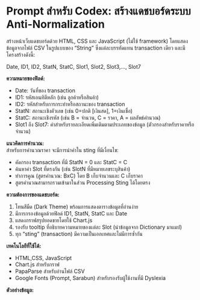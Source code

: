 # Prompt สำหรับ Codex: สร้างแดชบอร์ดระบบ Anti-Normalization

สร้างหน้าเว็บแดชบอร์ดด้วย HTML, CSS และ JavaScript (ไม่ใช้ framework) โดยแสดงข้อมูลจากไฟล์ CSV ในรูปแบบของ “String” ซึ่งแต่ละบรรทัดแทน transaction เดียว 
และมีโครงสร้างดังนี้:

  Date, ID1, ID2, StatN, StatC, Slot1, Slot2, Slot3,..., Slot7

**ความหมายของฟิลด์:**
- Date: วันที่ของ transaction
- ID1: รหัสเอนทิตีหลัก (เช่น ลูกค้าหรือสินค้า)
- ID2: รหัสสำหรับการกระทำหรือสถานะของ transaction
- StatN: สถานะเชิงตัวเลข (เช่น 0=ปกติ [เงินสด], 1=เงินเชื่อ)
- StatC: สถานะเชิงรหัส (เช่น B = จำนวน, C = ราคา, A = ผลลัพธ์คำนวณ)
- Slot1 ถึง Slot7: ค่าสำหรับรายละเอียดเพิ่มเติมตามประเภทของข้อมูล (ตัวกรองสำหรับราคาหรือจำนวน)

**แนวคิดการคำนวณ:**  
สำหรับการคำนวณราคา จะมีการนำค่าใน sting ที่มีเงื่อนไข:
- คัดกรอง transaction ที่มี StatN = 0 และ StatC = C
- ค้นหาค่า Slot ที่ตรงกัน (เช่น SlotN ที่มีหมายเลขระบุสินค้า)
- ทำการคูณ (สูตรคำนวณ: BxC) โดย B เก็บจำนวนและ C เก็บราคา 
- สูตรคำนวณสามารถรวมเข้ามาในส่วน Processing Sting ได้โดยตรง

**ความต้องการของแดชบอร์ด:**  
1. โทนสีมืด (Dark Theme) พร้อมการแสดงตารางข้อมูลที่อ่านง่าย  
2. มีการกรองข้อมูลด้วยฟิลด์ ID1, StatN, StatC และ Date  
3. แสดงกราฟสรุปยอดขายโดยใช้ Chart.js  
4. รองรับ tooltip ที่อธิบายความหมายของแต่ละ Slot (นำข้อมูลจาก Dictionary มาแมป)  
5. ทุก “sting” (transaction) มีความเป็นเอกเทศและไม่มีการซ้ำกัน

**เทคโนโลยีที่ใช้ได้:**  
- HTML,CSS, JavaScript  
- Chart.js สำหรับกราฟ  
- PapaParse สำหรับอ่านไฟล์ CSV  
- Google Fonts (Prompt, Sarabun) สำหรับรองรับผู้ใช้งานที่มี Dyslexia

**ตัวอย่างข้อมูล:**  
